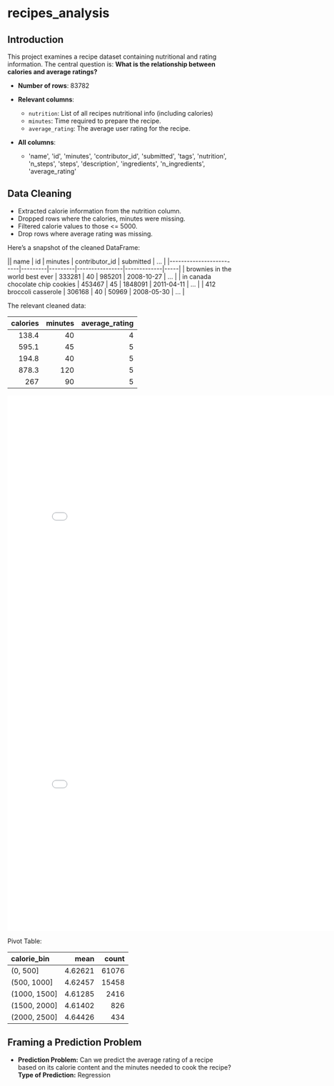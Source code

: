 # recipes_analysis
## Introduction
This project examines a recipe dataset containing nutritional and rating information. 
The central question is: **What is the relationship between calories and average ratings?**

- **Number of rows**: 83782  
- **Relevant columns**:  
  - `nutrition`: List of all recipes nutritional info (including calories)
  - `minutes`: Time required to prepare the recipe.  
  - `average_rating`: The average user rating for the recipe.

- **All columns**:  
  - 'name', 'id', 'minutes', 'contributor_id', 'submitted', 'tags',
       'nutrition', 'n_steps', 'steps', 'description', 'ingredients',
       'n_ingredients', 'average_rating'
       
## Data Cleaning
- Extracted calorie information from the nutrition column.
- Dropped rows where the calories, minutes were missing.
- Filtered  calorie values  to those <= 5000.
- Drop rows where average rating was missing.

Here’s a snapshot of the cleaned DataFrame:

|| name                    | id      | minutes | contributor_id | submitted   | ... |
|-------------------------|---------|---------|----------------|-------------|-----|
| brownies in the world best ever | 333281  | 40      | 985201         | 2008-10-27  | ... |
| in canada chocolate chip cookies | 453467  | 45      | 1848091        | 2011-04-11  | ... |
| 412 broccoli casserole   | 306168  | 40      | 50969          | 2008-05-30  | ... |

The relevant cleaned data:

|   calories |   minutes |   average_rating |
|-----------:|----------:|-----------------:|
|      138.4 |        40 |                4 |
|      595.1 |        45 |                5 |
|      194.8 |        40 |                5 |
|      878.3 |       120 |                5 |
|      267   |        90 |                5 |

<iframe
  src="dist_cals_plot.html"
  width="800"
  height="600"
  frameborder="0"
></iframe>

<iframe
  src="scatter_plot.html"
  width="800"
  height="600"
  frameborder="0"
></iframe>

Pivot Table:

| calorie_bin   |    mean |   count |
|:--------------|--------:|--------:|
| (0, 500]      | 4.62621 |   61076 |
| (500, 1000]   | 4.62457 |   15458 |
| (1000, 1500]  | 4.61285 |    2416 |
| (1500, 2000]  | 4.61402 |     826 |
| (2000, 2500]  | 4.64426 |     434 |

## Framing a Prediction Problem

- **Prediction Problem:** Can we predict the average rating of a recipe based on its calorie content and the minutes needed to cook the recipe?
**Type of Prediction:** Regression